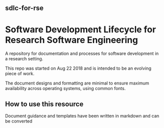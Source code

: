 ## sdlc-for-rse
# Software Development Lifecycle for Research Software Engineering

A repository for documentation and processes for software development in a research setting. 

This repo was started on Aug 22 2018 and is intended to be an evolving piece of work.

The document designs and formatting are minimal to ensure maximum availability across operating systems, using common fonts. 

## How to use this resource
Document guidance and templates have been written in markdown and can be converted
<!--stackedit_data:
eyJoaXN0b3J5IjpbMjc4OTI0ODc1XX0=
-->